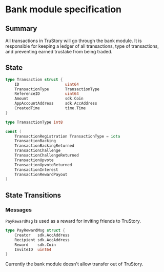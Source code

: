 # Bank module specification

## Summary

All transactions in TruStory will go through the bank module. It is responsible for keeping a ledger of all transactions, type of transactions, and preventing earned trustake from being traded.

## State

```go
type Transaction struct {
    ID                    uint64
    TransactionType       TransactionType
    ReferenceID           uint64
    Amount                sdk.Coin
    AppAccountAddress     sdk.AccAddress
    CreatedTime           time.Time
}

type TransactionType int8

const (
    TransactionRegistration TransactionType = iota
    TransactionBacking
    TransactionBackingReturned
    TransactionChallenge
    TransactionChallengeReturned
    TransactionUpvote
    TransactionUpvoteReturned
    TransactionInterest
    TransactionRewardPayout
)
```

## State Transitions
### Messages

`PayRewardMsg` is used as a reward for inviting friends to TruStory.

```go
type PayRewardMsg struct {
    Creator   sdk.AccAddress
    Recipient sdk.AccAddress
    Reward    sdk.Coin
    InviteID  uint64
}
```
Currently the bank module doesn't allow transfer out of TruStory.
